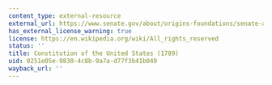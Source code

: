 ```yaml
---
content_type: external-resource
external_url: https://www.senate.gov/about/origins-foundations/senate-and-constitution/constitution.htm
has_external_license_warning: true
license: https://en.wikipedia.org/wiki/All_rights_reserved
status: ''
title: Constitution of the United States (1789)
uid: 0251e05e-9830-4c8b-9a7a-d77f3b41b049
wayback_url: ''
---
```

